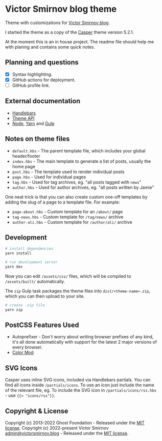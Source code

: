 # Victor Smirnov blog theme

Theme with customizations for [Victor Smirnov blog](https://victorsmirnov.blog).

I started the theme as a copy of the [Casper](https://github.com/TryGhost/Casper) theme version 5.2.1.

At the moment this is an in house project. The readme file should help me with planing and contains some quick notes.

## Planning and questions

* [x] Syntax highlighting.
* [x] GitHub actions for deployment.
* [ ] GitHub profile link.

## External documentation

* [Handlebars](http://handlebarsjs.com/)
* [Theme API](https://ghost.org/docs/themes/)
* [Node](https://nodejs.org/), [Yarn](https://yarnpkg.com/) and [Gulp](https://gulpjs.com)

## Notes on theme files

- `default.hbs` - The parent template file, which includes your global header/footer
- `index.hbs` - The main template to generate a list of posts, usually the home page
- `post.hbs` - The template used to render individual posts
- `page.hbs` - Used for individual pages
- `tag.hbs` - Used for tag archives, eg. "all posts tagged with `news`"
- `author.hbs` - Used for author archives, eg. "all posts written by Jamie"

One neat trick is that you can also create custom one-off templates by adding the slug of a page to a template file.
For example:

- `page-about.hbs` - Custom template for an `/about/` page
- `tag-news.hbs` - Custom template for `/tag/news/` archive
- `author-ali.hbs` - Custom template for `/author/ali/` archive

## Development

```bash
# install dependencies
yarn install

# run development server
yarn dev
```

Now you can edit `/assets/css/` files, which will be compiled to `/assets/built/` automatically.

The `zip` Gulp task packages the theme files into `dist/<theme-name>.zip`, which you can then upload to your site.

```bash
# create .zip file
yarn zip
```

## PostCSS Features Used

- Autoprefixer - Don't worry about writing browser prefixes of any kind, it's all done automatically with support for the latest 2 major versions of every browser.
- [Color Mod](https://github.com/jonathantneal/postcss-color-mod-function)


## SVG Icons

Casper uses inline SVG icons, included via Handlebars partials. You can find all icons inside `/partials/icons`.
To use an icon just include the name of the relevant file, eg.
To include the SVG icon in `/partials/icons/rss.hbs` - use `{{> "icons/rss"}}`.

## Copyright & License

Copyright (c) 2013-2022 Ghost Foundation - Released under the [MIT license](LICENSE).
Copyright (c) 2022-present Victor Smirnov <admin@victorsmirnov.blog> - Released under the [MIT license](LICENSE).
